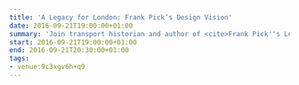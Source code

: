 ```yaml
---
title: 'A Legacy for London: Frank Pick’s Design Vision'
date: 2016-09-21T19:00:00+01:00
summary: 'Join transport historian and author of <cite>Frank Pick''s London: Art, Design and the Modern City</cite>, Oliver Green as he discusses his book that explores the life and career of the designer who changed the face of the Underground. From advertising to branding, architecture to design, he''ll examine how Frank Pick was hugely influential in creating the London we know today.'
start: 2016-09-21T19:00:00+01:00
end: 2016-09-21T20:30:00+01:00
tags:
- venue:9c3xgv6h+q9
---
```

